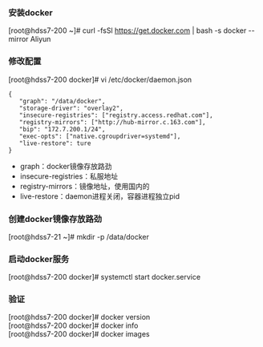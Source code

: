 ### 安装docker
[root@hdss7-200 ~]# curl -fsSl https://get.docker.com | bash -s docker --mirror Aliyun

### 修改配置
[root@hdss7-200 docker]# vi /etc/docker/daemon.json  
```base
{
   "graph": "/data/docker",
   "storage-driver": "overlay2",
   "insecure-registries": ["registry.access.redhat.com"],
   "registry-mirrors": ["http://hub-mirror.c.163.com"],
   "bip": "172.7.200.1/24",
   "exec-opts": ["native.cgroupdriver=systemd"],
   "live-restore": ture
}
```
- graph：docker镜像存放路劲  
- insecure-registries：私服地址  
- registry-mirrors：镜像地址，使用国内的  
- live-restore：daemon进程关闭，容器进程独立pid

### 创建docker镜像存放路劲 
[root@hdss7-21 ~]# mkdir -p /data/docker

### 启动docker服务
[root@hdss7-200 docker]# systemctl start docker.service  

### 验证
[root@hdss7-200 docker]# docker version  
[root@hdss7-200 docker]# docker info  
[root@hdss7-200 docker]# docker images  
